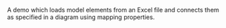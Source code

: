 A demo which loads model elements from an Excel file and connects them as specified in a diagram using mapping properties. 